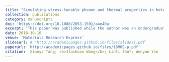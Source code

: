 ```yaml
---
title: "Simulating stress-tunable phonon and thermal properties in heterostructured AlN/GaN/AlN-nanofilms"
collection: publications
category: manuscripts
doi: 'https://doi.org/10.1088/2053-1591/aae40a'
excerpt: 'This paper was published while the author was an undergraduate student at Zhejiang University.'
date: 2018-10-10
venue: 'Materials Research Express'
slidesurl: # 'http://academicpages.github.io/files/slides1.pdf'
paperurl: 'http://academicpages.github.io/files/18MRE-p.pdf'
citation:  Xiaoya Tang; <b>Jiachuan Wang</b>; Linli Zhu*; Wenyan Yin
---
```

